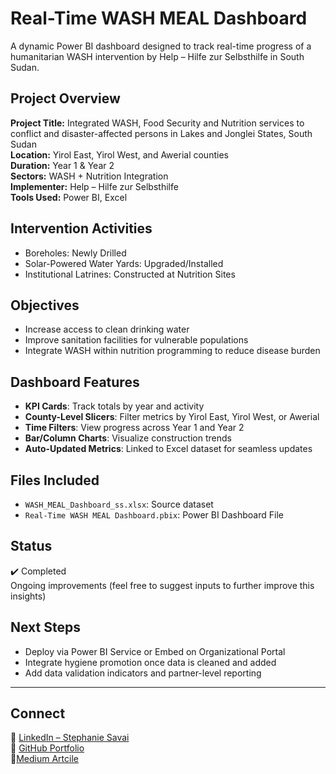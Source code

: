 #  Real-Time WASH MEAL Dashboard

A dynamic Power BI dashboard designed to track real-time progress of a humanitarian WASH intervention by Help – Hilfe zur Selbsthilfe in South Sudan.


##  Project Overview

**Project Title:** Integrated WASH, Food Security and Nutrition services to conflict and disaster-affected persons in Lakes and Jonglei States, South Sudan  
**Location:** Yirol East, Yirol West, and Awerial counties  
**Duration:** Year 1 & Year 2  
**Sectors:** WASH + Nutrition Integration  
**Implementer:** Help – Hilfe zur Selbsthilfe  
**Tools Used:** Power BI, Excel

##  Intervention Activities

-  Boreholes: Newly Drilled
-  Solar-Powered Water Yards: Upgraded/Installed
-  Institutional Latrines: Constructed at Nutrition Sites

##  Objectives

- Increase access to clean drinking water  
- Improve sanitation facilities for vulnerable populations  
- Integrate WASH within nutrition programming to reduce disease burden

##  Dashboard Features

-  **KPI Cards**: Track totals by year and activity
-  **County-Level Slicers**: Filter metrics by Yirol East, Yirol West, or Awerial
-  **Time Filters**: View progress across Year 1 and Year 2
-  **Bar/Column Charts**: Visualize construction trends
-  **Auto-Updated Metrics**: Linked to Excel dataset for seamless updates

##  Files Included

- `WASH_MEAL_Dashboard_ss.xlsx`: Source dataset
- `Real-Time WASH MEAL Dashboard.pbix`: Power BI Dashboard File

##  Status

✔️ Completed  
 Ongoing improvements (feel free to suggest inputs to further improve this insights)

##  Next Steps

- Deploy via Power BI Service or Embed on Organizational Portal  
- Integrate hygiene promotion once data is cleaned and added  
- Add data validation indicators and partner-level reporting

---

##  Connect

🔗 [LinkedIn – Stephanie Savai](https://www.linkedin.com/in/stephanie-savai-pmp-meal-dpro-mph-5466b51b5)  
📂 [GitHub Portfolio](https://github.com/ImpactIntel-AI)  
🧾[Medium Artcile](https://medium.com/@savai137)



